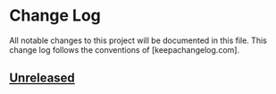 # Change Log

All notable changes to this project will be documented in this file.
This change log follows the conventions of [keepachangelog.com].

[keepachangelog]: http://keepachangelog.com/

## [Unreleased][Unreleased]

[Unreleased]: https://github.com/makenew/coffeescript-package/compare/0.0.0...HEAD
